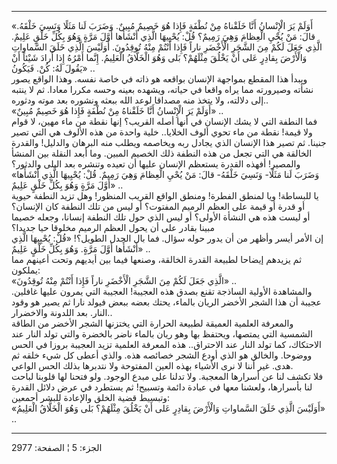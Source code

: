 ------------------------------------------------------------------------

«أَوَلَمْ يَرَ الْإِنْسانُ أَنَّا خَلَقْناهُ مِنْ نُطْفَةٍ فَإِذا هُوَ خَصِيمٌ مُبِينٌ. وَضَرَبَ لَنا مَثَلًا
وَنَسِيَ خَلْقَهُ. قالَ: مَنْ يُحْيِ الْعِظامَ وَهِيَ رَمِيمٌ؟ قُلْ: يُحْيِيهَا الَّذِي أَنْشَأَها أَوَّلَ مَرَّةٍ
وَهُوَ بِكُلِّ خَلْقٍ عَلِيمٌ. الَّذِي جَعَلَ لَكُمْ مِنَ الشَّجَرِ الْأَخْضَرِ ناراً فَإِذا أَنْتُمْ مِنْهُ
تُوقِدُونَ. أَوَلَيْسَ الَّذِي خَلَقَ السَّماواتِ وَالْأَرْضَ بِقادِرٍ عَلى أَنْ يَخْلُقَ مِثْلَهُمْ؟ بَلى وَهُوَ
الْخَلَّاقُ الْعَلِيمُ. إِنَّما أَمْرُهُ إِذا أَرادَ شَيْئاً أَنْ يَقُولَ لَهُ: كُنْ. فَيَكُونُ» ..  
ويبدأ هذا المقطع بمواجهة الإنسان بواقعه هو ذاته في خاصة نفسه. وهذا
الواقع يصور نشأته وصيرورته مما يراه واقعا في حياته، ويشهده بعينه وحسه
مكررا معادا. ثم لا ينتبه إلى دلالته، ولا يتخذ منه مصداقا لوعد الله ببعثه
ونشوره بعد موته ودثوره..  
«أَوَلَمْ يَرَ الْإِنْسانُ أَنَّا خَلَقْناهُ مِنْ نُطْفَةٍ فَإِذا هُوَ خَصِيمٌ مُبِينٌ» ..  
فما النطفة التي لا يشك الإنسان في أنها أصله القريب؟ إنها نقطة من ماء
مهين، لا قوام ولا قيمة! نقطة من ماء تحوي ألوف الخلايا.. خلية واحدة من
هذه الألوف هي التي تصير جنينا. ثم تصير هذا الإنسان الذي يجادل ربه
ويخاصمه ويطلب منه البرهان والدليل! والقدرة الخالقة هي التي تجعل من هذه
النطفة ذلك الخصيم المبين. وما أبعد النقلة بين المنشأ والمصير! أفهذه
القدرة يستعظم الإنسان عليها أن تعيده وتنشره بعد البلى والدثور؟  
«وَضَرَبَ لَنا مَثَلًا- وَنَسِيَ خَلْقَهُ- قالَ: مَنْ يُحْيِ الْعِظامَ وَهِيَ رَمِيمٌ. قُلْ: يُحْيِيهَا الَّذِي
أَنْشَأَها أَوَّلَ مَرَّةٍ وَهُوَ بِكُلِّ خَلْقٍ عَلِيمٌ» ..  
يا للبساطة! ويا لمنطق الفطرة! ومنطق الواقع القريب المنظور! وهل تزيد
النطفة حيوية أو قدرة أو قيمة على العظم الرميم المفتوت؟ أو ليس من تلك
النطفة كان الإنسان؟  
أو ليست هذه هي النشأة الأولى؟ أو ليس الذي حول تلك النطفة إنسانا، وجعله
خصيما مبينا بقادر على أن يحول العظم الرميم مخلوقا حيا جديدا؟  
إن الأمر أيسر وأظهر من أن يدور حوله سؤال. فما بال الجدل الطويل؟! «قُلْ:
يُحْيِيهَا الَّذِي أَنْشَأَها أَوَّلَ مَرَّةٍ. وَهُوَ بِكُلِّ خَلْقٍ عَلِيمٌ» ..  
ثم يزيدهم إيضاحا لطبيعة القدرة الخالقة، وصنعها فيما بين أيديهم وتحت
أعينهم مما يملكون:  
«الَّذِي جَعَلَ لَكُمْ مِنَ الشَّجَرِ الْأَخْضَرِ ناراً فَإِذا أَنْتُمْ مِنْهُ تُوقِدُونَ» ..  
والمشاهدة الأولية الساذجة تقنع بصدق هذه العجيبة! العجيبة التي يمرون
عليها غافلين. عجيبة أن هذا الشجر الأخضر الريان بالماء، يحتك بعضه ببعض
فيولد نارا ثم يصير هو وقود النار. بعد اللدونة والاخضرار..  
والمعرفة العلمية العميقة لطبيعة الحرارة التي يختزنها الشجر الأخضر من
الطاقة الشمسية التي يمتصها، ويحتفظ بها وهو ريان بالماء ناضر بالخضرة
والتي تولد النار عند الاحتكاك، كما تولد النار عند الاحتراق.. هذه المعرفة
العلمية تزيد العجيبة بروزا في الحس ووضوحا. والخالق هو الذي أودع الشجر
خصائصه هذه. والذي أعطى كل شيء خلقه ثم هدى. غير أننا لا نرى الأشياء بهذه
العين المفتوحة ولا نتدبرها بذلك الحس الواعي.  
فلا تكشف لنا عن أسرارها المعجبة. ولا تدلنا على مبدع الوجود. ولو فتحنا
لها قلوبنا لباحت لنا بأسرارها، ولعشنا معها في عبادة دائمة وتسبيح! ثم
يستطرد في عرض دلائل القدرة وتبسيط قضية الخلق والإعادة للبشر أجمعين:  
«أَوَلَيْسَ الَّذِي خَلَقَ السَّماواتِ وَالْأَرْضَ بِقادِرٍ عَلى أَنْ يَخْلُقَ مِثْلَهُمْ؟ بَلى وَهُوَ الْخَلَّاقُ
الْعَلِيمُ» ..

------------------------------------------------------------------------

الجزء: 5 ¦ الصفحة: 2977
